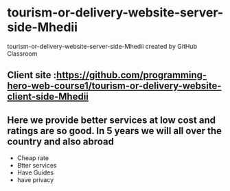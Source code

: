 # tourism-or-delivery-website-server-side-Mhedii
tourism-or-delivery-website-server-side-Mhedii created by GitHub Classroom
## Client site :https://github.com/programming-hero-web-course1/tourism-or-delivery-website-client-side-Mhedii
## Here we provide better services at low cost and ratings are so good. In 5 years we will all over  the country and also abroad
* Cheap rate
* Btter services
* Have Guides
* have privacy


